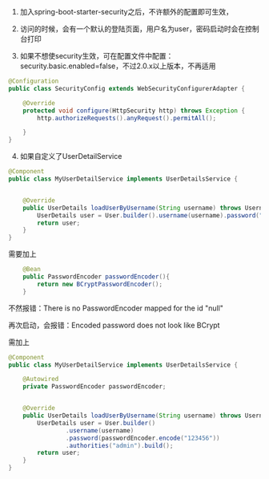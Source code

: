 1. 加入spring-boot-starter-security之后，不许额外的配置即可生效，

2. 访问的时候，会有一个默认的登陆页面，用户名为user，密码启动时会在控制台打印

3. 如果不想使security生效，可在配置文件中配置：security.basic.enabled=false，不过2.0.x以上版本，不再适用


```java
@Configuration
public class SecurityConfig extends WebSecurityConfigurerAdapter {

    @Override
    protected void configure(HttpSecurity http) throws Exception {
        http.authorizeRequests().anyRequest().permitAll();

    }
}
```

4. 如果自定义了UserDetailService
```java
@Component
public class MyUserDetailService implements UserDetailsService {


    @Override
    public UserDetails loadUserByUsername(String username) throws UsernameNotFoundException {
        UserDetails user = User.builder().username(username).password("123456").authorities("admin").build();
        return user;
    }
}
```

需要加上
```java
    @Bean
    public PasswordEncoder passwordEncoder(){
        return new BCryptPasswordEncoder();
    }

```

不然报错：There is no PasswordEncoder mapped for the id "null"


再次启动，会报错：Encoded password does not look like BCrypt


需加上 

```java
@Component
public class MyUserDetailService implements UserDetailsService {

    @Autowired
    private PasswordEncoder passwordEncoder;


    @Override
    public UserDetails loadUserByUsername(String username) throws UsernameNotFoundException {
        UserDetails user = User.builder()
                .username(username)
                .password(passwordEncoder.encode("123456"))
                .authorities("admin").build();
        return user;
    }
}

```